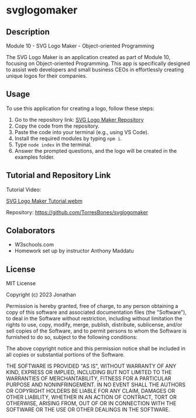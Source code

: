 # svglogomaker

## Description

Module 10 - SVG Logo Maker - Object-oriented Programming

The SVG Logo Maker is an application created as part of Module 10, focusing on Object-oriented Programming. This app is specifically designed to assist web developers and small business CEOs in effortlessly creating unique logos for their companies.

## Usage
To use this application for creating a logo, follow these steps:
1. Go to the repository link: [SVG Logo Maker Repository](https://github.com/TorresBones/svglogomaker)
2. Copy the code from the repository.
3. Paste the code into your terminal (e.g., using VS Code).
4. Install the required modules by typing `npm i`.
5. Type `node index` in the terminal.
6. Answer the prompted questions, and the logo will be created in the examples folder.

## Tutorial and Repository Link

Tutorial Video:

[SVG Logo Maker Tutorial.webm](https://github.com/TorresBones/svglogomaker/assets/143949132/aaaceeef-b40c-408b-a131-65f13adfed72)

Repository: https://github.com/TorresBones/svglogomaker

## Colaborators
- W3schools.com
- Homework set up by instructor Anthony Maddatu

## License

MIT License

Copyright (c) 2023 Jonathan

Permission is hereby granted, free of charge, to any person obtaining a copy
of this software and associated documentation files (the "Software"), to deal
in the Software without restriction, including without limitation the rights
to use, copy, modify, merge, publish, distribute, sublicense, and/or sell
copies of the Software, and to permit persons to whom the Software is
furnished to do so, subject to the following conditions:

The above copyright notice and this permission notice shall be included in all
copies or substantial portions of the Software.

THE SOFTWARE IS PROVIDED "AS IS", WITHOUT WARRANTY OF ANY KIND, EXPRESS OR
IMPLIED, INCLUDING BUT NOT LIMITED TO THE WARRANTIES OF MERCHANTABILITY,
FITNESS FOR A PARTICULAR PURPOSE AND NONINFRINGEMENT. IN NO EVENT SHALL THE
AUTHORS OR COPYRIGHT HOLDERS BE LIABLE FOR ANY CLAIM, DAMAGES OR OTHER
LIABILITY, WHETHER IN AN ACTION OF CONTRACT, TORT OR OTHERWISE, ARISING FROM,
OUT OF OR IN CONNECTION WITH THE SOFTWARE OR THE USE OR OTHER DEALINGS IN THE
SOFTWARE.
